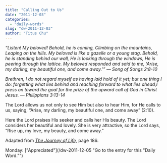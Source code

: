 ```yaml
---
title: "Calling Out to Us"
date: "2011-12-03"
categories: 
  - "daily-words"
slug: "dw-2011-12-03"
author: "Titus Chu"
---
```


_“Listen! My beloved! Behold, he is coming, Climbing on the mountains, Leaping on the hills. My beloved is like a gazelle or a young stag. Behold, he is standing behind our wall, He is looking through the windows, He is peering through the lattice. My beloved responded and said to me, ‘Arise, my darling, my beautiful one, and come away.’” — Song of Songs 2:8-10_

_Brethren, I do not regard myself as having laid hold of it yet; but one thing I do: forgetting what lies behind and reaching forward to what lies ahead,I press on toward the goal for the prize of the upward call of God in Christ Jesus. — Philippians 3:13-14_

The Lord allows us not only to see Him but also to hear Him, for He calls to us, saying, “Arise, my darling, my beautiful one, and come away” (2:10).

Here the Lord praises His seeker and calls her His beauty. The Lord considers her beautiful and lovely. She is very attractive, so the Lord says, “Rise up, my love, my beauty, and come away.”

Adapted from _[The Journey of Life,](/book-journey "Go to the listing for this book.")_ page 186.

Monday: ["Appreciated"](/dw-2011-12-05 "Go to the entry for this "Daily Word."")
